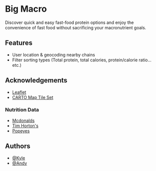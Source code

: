 
# Big Macro

Discover quick and easy fast-food protein options and enjoy the convenience of fast food without sacrificing your macronutrient goals.

## Features

- User location & geocoding nearby chains
- Filter sorting types (Total protein, total calories, protein/calorie ratio... etc.)


## Acknowledgements

 - [Leaflet](https://leafletjs.com/)
 - [CARTO Map Tile Set](https://carto.com/attributions/)

### Nutrition Data
 - [Mcdonalds](https://www.mcdonaldsmenu.ca/mcdonalds-nutrition/)
 - [Tim Horton's](https://cdn.sanity.io/files/czqk28jt/staging_th_ca/ad1ec9d8854544a068ad15dfb0fe71ddf896deb4.pdf/)
 - [Popeyes](https://rbi-prod-plk-144807065118-nutrition-info.s3.amazonaws.com/en-US/Popeyes+Canada+Allergen+%26+Nutrition+Guide+2023.pdf)

## Authors

- [@Kyle](https://www.github.com/kyle-zhou)
- [@Andy](https://www.github.com/andyyzhu)

